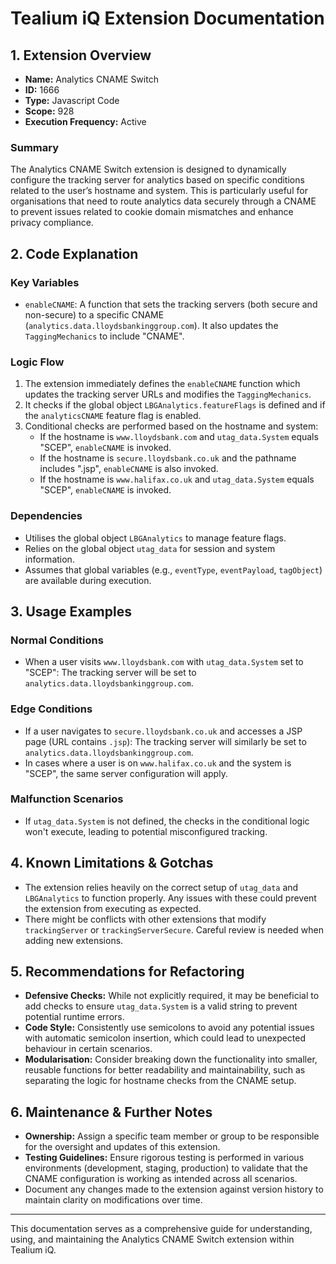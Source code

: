 # Tealium iQ Extension Documentation

## 1. Extension Overview
- **Name:** Analytics CNAME Switch
- **ID:** 1666
- **Type:** Javascript Code
- **Scope:** 928
- **Execution Frequency:** Active

### Summary
The Analytics CNAME Switch extension is designed to dynamically configure the tracking server for analytics based on specific conditions related to the user’s hostname and system. This is particularly useful for organisations that need to route analytics data securely through a CNAME to prevent issues related to cookie domain mismatches and enhance privacy compliance.

## 2. Code Explanation

### Key Variables
- `enableCNAME`: A function that sets the tracking servers (both secure and non-secure) to a specific CNAME (`analytics.data.lloydsbankinggroup.com`). It also updates the `TaggingMechanics` to include "CNAME".

### Logic Flow
1. The extension immediately defines the `enableCNAME` function which updates the tracking server URLs and modifies the `TaggingMechanics`.
2. It checks if the global object `LBGAnalytics.featureFlags` is defined and if the `analyticsCNAME` feature flag is enabled.
3. Conditional checks are performed based on the hostname and system:
   - If the hostname is `www.lloydsbank.com` and `utag_data.System` equals "SCEP", `enableCNAME` is invoked.
   - If the hostname is `secure.lloydsbank.co.uk` and the pathname includes ".jsp", `enableCNAME` is also invoked.
   - If the hostname is `www.halifax.co.uk` and `utag_data.System` equals "SCEP", `enableCNAME` is invoked.

### Dependencies
- Utilises the global object `LBGAnalytics` to manage feature flags.
- Relies on the global object `utag_data` for session and system information.
- Assumes that global variables (e.g., `eventType`, `eventPayload`, `tagObject`) are available during execution.

## 3. Usage Examples

### Normal Conditions
- When a user visits `www.lloydsbank.com` with `utag_data.System` set to "SCEP": The tracking server will be set to `analytics.data.lloydsbankinggroup.com`.

### Edge Conditions
- If a user navigates to `secure.lloydsbank.co.uk` and accesses a JSP page (URL contains `.jsp`): The tracking server will similarly be set to `analytics.data.lloydsbankinggroup.com`.
- In cases where a user is on `www.halifax.co.uk` and the system is "SCEP", the same server configuration will apply.

### Malfunction Scenarios
- If `utag_data.System` is not defined, the checks in the conditional logic won't execute, leading to potential misconfigured tracking.

## 4. Known Limitations & Gotchas
- The extension relies heavily on the correct setup of `utag_data` and `LBGAnalytics` to function properly. Any issues with these could prevent the extension from executing as expected.
- There might be conflicts with other extensions that modify `trackingServer` or `trackingServerSecure`. Careful review is needed when adding new extensions.

## 5. Recommendations for Refactoring
- **Defensive Checks:** While not explicitly required, it may be beneficial to add checks to ensure `utag_data.System` is a valid string to prevent potential runtime errors.
- **Code Style:** Consistently use semicolons to avoid any potential issues with automatic semicolon insertion, which could lead to unexpected behaviour in certain scenarios.
- **Modularisation:** Consider breaking down the functionality into smaller, reusable functions for better readability and maintainability, such as separating the logic for hostname checks from the CNAME setup.

## 6. Maintenance & Further Notes
- **Ownership:** Assign a specific team member or group to be responsible for the oversight and updates of this extension.
- **Testing Guidelines:** Ensure rigorous testing is performed in various environments (development, staging, production) to validate that the CNAME configuration is working as intended across all scenarios.
- Document any changes made to the extension against version history to maintain clarity on modifications over time.

--- 

This documentation serves as a comprehensive guide for understanding, using, and maintaining the Analytics CNAME Switch extension within Tealium iQ.